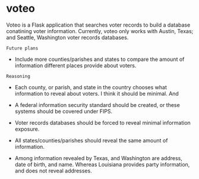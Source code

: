 # voteo
Voteo is a Flask application that searches voter records to build a database conatining voter information. 
Currently, voteo only works with Austin, Texas; and Seattle, Washington voter records databases. 
 
```Future plans``` 
* Include more counties/parishes and states to compare the amount of information different places provide
about voters.
 
```Reasoning```
* Each county, or parish, and state in the country chooses what information to reveal about voters. I think 
it should be minimal. And 

* A federal information security standard should be created, or these systems should be covered under FIPS. 

* Voter records databases should be forced to reveal minimal information exposure. 

* All states/counties/parishes should reveal the same amount of information. 

* Among information revealed by Texas, and Washington are address, date of birth, and name. Whereas Louisiana 
provides party information, and does not reveal addresses.

